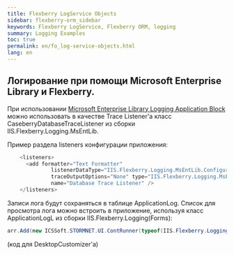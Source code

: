 ```yaml
---
title: Flexberry LogService Objects
sidebar: flexberry-orm_sidebar
keywords: Flexberry LogService, Flexberry ORM, logging
summary: Logging Examples
toc: true
permalink: en/fo_log-service-objects.html
lang: en
---
```


## Логирование при помощи Microsoft Enterprise Library и Flexberry.

При использовании [Microsoft Enterprise Library Logging Application Block](http://msdn.microsoft.com/en-us/library/ff664569(v=pandp.50).aspx) можно использовать в качестве Trace Listener'а класс CaseberryDatabaseTraceListener из сборки IIS.Flexberry.Logging.MsEntLib.

Пример раздела listeners конфигурации приложения:

```csharp
    <listeners>
      <add formatter="Text Formatter"
			  listenerDataType="IIS.Flexberry.Logging.MsEntLib.Configuration.CaseberryDatabaseTraceListenerData, IIS.Flexberry.Logging.MsEntLib, Version=1.0.0.0, Culture=neutral, PublicKeyToken=e89274d6fcfab3e9"
			  traceOutputOptions="None" type="IIS.Flexberry.Logging.MsEntLib.CaseberryDatabaseTraceListener, IIS.Flexberry.Logging.MsEntLib, Version=1.0.0.0, Culture=neutral, PublicKeyToken=e89274d6fcfab3e9"
			  name="Database Trace Listener" />
    </listeners>
```

Записи лога будут сохраняться в таблице ApplicationLog. Список для просмотра лога можно встроить в приложение, используя класс ApplicationLogL из сборки IIS.Flexberry.Logging(Forms):

```csharp
arr.Add(new ICSSoft.STORMNET.UI.ContRunner(typeof(IIS.Flexberry.Logging.Forms.ApplicationLogL), "Логирование", "Лог приложения", ""));
```

 (код для DesktopCustomizer'а)

